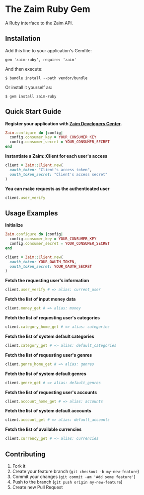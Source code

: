 # The Zaim Ruby Gem

A Ruby interface to the Zaim API.

## Installation

Add this line to your application's Gemfile:

    gem 'zaim-ruby', require: 'zaim'

And then execute:

    $ bundle install --path vendor/bundle

Or install it yourself as:

    $ gem install zaim-ruby

## Quick Start Guide

**Register your application with [Zaim Developers Center][Zaim].**

```ruby
Zaim.configure do |config|
  config.consumer_key = YOUR_CONSUMER_KEY
  config.consumer_secret = YOUR_CONSUMER_SECRET
end
```

[Zaim]: https://dev.zaim.net/

**Instantiate a Zaim::Client for each user's access**

```ruby
client = Zaim::Client.new(
  oauth_token: "Client's access token",
  oauth_token_secret: "Client's access secret"
)
```

**You can make requests as the authenticated user**

```ruby
client.user_verify
```

## Usage Examples

**Initialize**

```ruby
Zaim.configure do |config|
  config.consumer_key = YOUR_CONSUMER_KEY
  config.consumer_secret = YOUR_CONSUMER_SECRET
end

client = Zaim::Client.new(
  oauth_token: YOUR_OAUTH_TOKEN,
  oauth_token_secret: YOUR_OAUTH_SECRET
)
```

**Fetch the requesting user's information**

```ruby
client.user_verify # => alias: current_user
```

**Fetch the list of input money data**

```ruby
client.money_get # => alias: money
```


**Fetch the list of requesting user's categories**

```ruby
client.category_home_get # => alias: categories
```

**Fetch the list of system default categories**

```ruby
client.category_get # => alias: default_categories
```

**Fetch the list of requesting user's genres**

```ruby
client.genre_home_get # => alias: genres
```

**Fetch the list of system default genres**

```ruby
client.genre_get # => alias: default_genres
```

**Fetch the list of requesting user's accounts**

```ruby
client.account_home_get # => alias: accounts
```

**Fetch the list of system default accounts**

```ruby
client.account_get # => alias: default_accounts
```

**Fetch the list of available currencies**

```ruby
client.currency_get # => alias: currencies
```

## Contributing

1. Fork it
2. Create your feature branch (`git checkout -b my-new-feature`)
3. Commit your changes (`git commit -am 'Add some feature'`)
4. Push to the branch (`git push origin my-new-feature`)
5. Create new Pull Request
